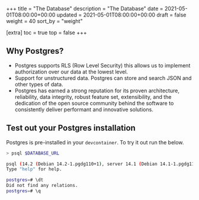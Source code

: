 +++
title = "The Database"
description = "The Database"
date = 2021-05-01T08:00:00+00:00
updated = 2021-05-01T08:00:00+00:00
draft = false
weight = 40
sort_by = "weight"


[extra]
toc = true
top = false
+++

## Why Postgres?

* Postgres supports RLS (Row Level Security) this allows us to implement authorization over our data at the lowest level.
* Support for unstructured data. Postgres can store and search JSON and other types of data.
* Postgres has earned a strong reputation for its proven architecture, reliability, data integrity, robust feature set, extensibility, and the dedication of the open source community behind the software to consistently deliver performant and innovative solutions.

## Test out your Postgres installation

Postgres is pre-installed in your `devcontainer`. To try it out run the below.

```sh
> psql $DATABASE_URL

psql (14.2 (Debian 14.2-1.pgdg110+1), server 14.1 (Debian 14.1-1.pgdg110+1))
Type "help" for help.

postgres=# \dt
Did not find any relations.
postgres=# \q
```